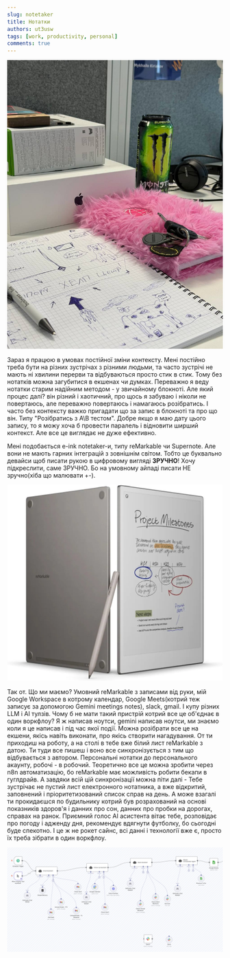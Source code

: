 ```yaml
---
slug: notetaker
title: Нотатки
authors: ut3usw
tags: [work, productivity, personal]
comments: true
---
```


![Не найкращий приклад нотатків, але флекс кльовим записником](img/notes.jpeg)

Зараз я працюю в умовах постійної зміни контексту. Мені постійно треба бути на різних зустрічах з різними людьми, та часто зустрічі не мають ні хвилини перерви та відбуваються просто стик в стик. Тому без нотатків можна загубитися в екшенах чи думках. Переважно я веду нотатки старим надійним методом - у звичайному блокноті. Але який процес далі? він різний і хаотичний, про щось я забуваю і ніколи не повертаюсь, але переважно повертаюсь і намагаюсь розібратись.
І часто без контексту важко пригадати що за запис в блокноті та про що він. Типу "Розібратись з A\B тестом". Добре якщо я маю дату цього запису, то я можу хоча б провести паралель і відновити ширший контекст. Але все це виглядає не дуже ефективно. 

<!--truncate-->

Мені подобається e-ink notetaker-и, типу reMarkable чи Supernote. Але вони не мають гарних інтеграцій з зовнішнім світом. Тобто це буквально девайси щоб писати рукою в цифровому вигляді **ЗРУЧНО**! Хочу підкреслити, саме ЗРУЧНО. Бо на умовному айпаді писати НЕ зручно(хіба що малювати +-).

![reMarkable 2](img/remarkable2.webp)

Так от. Що ми маємо? Умовний reMarkable з записами від руки, мій Google Workspace в котрому календар, Google Meets(котрий теж записує за допомогою Gemini meetings notes), slack, gmail. І купу різних LLM і AI тулзів. Чому б не мати такий пристрій котрий все це об'єднає в один воркфлоу? Я ж написав ноутси, gemini написав ноутси, ми знаємо коли я це написав і під час якої події. Можна розібрати все це на екшени, якісь навіть виконати, про якісь створити нагадування.
От ти приходиш на роботу, а на столі в тебе вже білий лист reMarkable з датою. Ти туди все пишеш і воно все синхронізується з тим що відбувається з автором. Персональні нотатки до персонального акаунту, робочі - в робочий. Теоретично все це можна зробити через n8n автоматизацію, бо reMarkable має можливість робити бекапи в гуглдрайв. А завдяки всій цій синхронізації можна піти далі - Тебе зустрічає не пустий лист електронного нотатника, а вже відкритий, заповнений і пріоритетизований список справ на день. 
А може взагалі ти прокидаєшся по будильнику котрий був розрахований на основі показників здоров'я і данних про сон, данних про пробки на дорогах, справах на ранок. Приємний голос AI асистента вітає тебе, розповідає про погоду і адженду дня, рекомендує вдягнути футболку, бо сьогодні буде спекотно. І це ж не рокет сайнс, всі данні і технології вже є, просто їх треба зібрати в один воркфлоу. 

![Workflow](img/workflow.png)